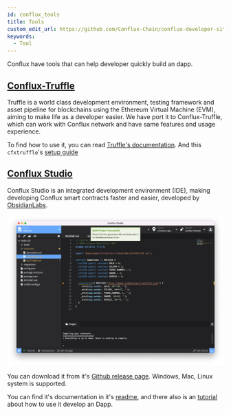 ```yaml
---
id: conflux_tools
title: Tools
custom_edit_url: https://github.com/Conflux-Chain/conflux-developer-site/edit/master/docs/sdks-and-tools/en/tools.md
keywords:
  - Tool
---
```

Conflux have tools that can help developer quickly build an dapp.

## [Conflux-Truffle](https://github.com/Conflux-Chain/conflux-truffle)
Truffle is a world class development environment, testing framework and asset pipeline for blockchains using the Ethereum Virtual Machine (EVM), aiming to make life as a developer easier. We have port it to Conflux-Truffle, which can work with Conflux network and have same features and usage experience.

To find how to use it, you can read [Truffle's documentation](https://www.trufflesuite.com/docs/truffle/overview).
And this `cfxtruffle`'s [setup guide](https://github.com/Conflux-Chain/conflux-truffle/blob/conflux/ultimate-guide.md)

## [Conflux Studio](https://github.com/ObsidianLabs/ConfluxStudio)
Conflux Studio is an integrated development environment (IDE), making developing Conflux smart contracts faster and easier, developed by [ObsidianLabs](https://www.obsidians.io/). 

![](https://github.com/ObsidianLabs/ConfluxStudio/raw/master/screenshots/compile.png)

You can download it from it's [Github release page](https://github.com/ObsidianLabs/ConfluxStudio/releases). Windows, Mac, Linux system is supported.

You can find it's documentation in it's [readme](https://github.com/ObsidianLabs/ConfluxStudio), and there also is an [tutorial](https://github.com/ObsidianLabs/conflux-dapp-tutorial) about how to use it develop an Dapp.